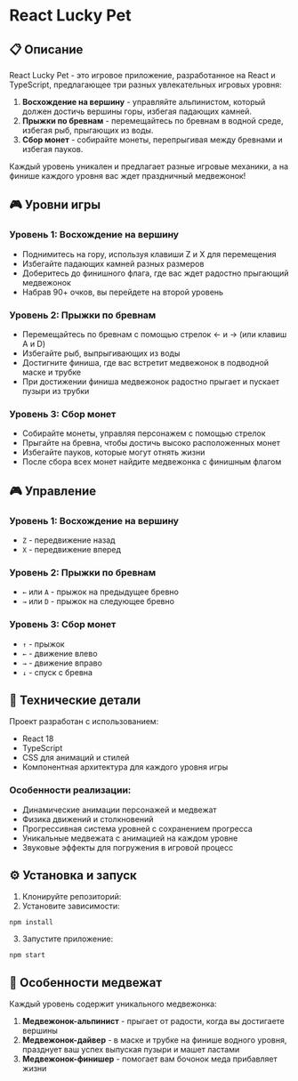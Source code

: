 # React Lucky Pet 

## 📋 Описание

React Lucky Pet - это игровое приложение, разработанное на React и TypeScript, предлагающее три разных увлекательных игровых уровня:

1. **Восхождение на вершину** - управляйте альпинистом, который должен достичь вершины горы, избегая падающих камней.
2. **Прыжки по бревнам** - перемещайтесь по бревнам в водной среде, избегая рыб, прыгающих из воды.
3. **Сбор монет** - собирайте монеты, перепрыгивая между бревнами и избегая пауков.

Каждый уровень уникален и предлагает разные игровые механики, а на финише каждого уровня вас ждет праздничный медвежонок!

## 🎮 Уровни игры

### Уровень 1: Восхождение на вершину
- Поднимитесь на гору, используя клавиши Z и X для перемещения
- Избегайте падающих камней разных размеров
- Доберитесь до финишного флага, где вас ждет радостно прыгающий медвежонок
- Набрав 90+ очков, вы перейдете на второй уровень

### Уровень 2: Прыжки по бревнам
- Перемещайтесь по бревнам с помощью стрелок ← и → (или клавиш A и D)
- Избегайте рыб, выпрыгивающих из воды
- Достигните финиша, где вас встретит медвежонок в подводной маске и трубке
- При достижении финиша медвежонок радостно прыгает и пускает пузыри из трубки

### Уровень 3: Сбор монет
- Собирайте монеты, управляя персонажем с помощью стрелок
- Прыгайте на бревна, чтобы достичь высоко расположенных монет
- Избегайте пауков, которые могут отнять жизни
- После сбора всех монет найдите медвежонка с финишным флагом

## 🎮 Управление

### Уровень 1: Восхождение на вершину
- `Z` - передвижение назад
- `X` - передвижение вперед

### Уровень 2: Прыжки по бревнам
- `←` или `A` - прыжок на предыдущее бревно
- `→` или `D` - прыжок на следующее бревно

### Уровень 3: Сбор монет
- `↑` - прыжок
- `←` - движение влево
- `→` - движение вправо
- `↓` - спуск с бревна

## 🚀 Технические детали

Проект разработан с использованием:
- React 18
- TypeScript
- CSS для анимаций и стилей
- Компонентная архитектура для каждого уровня игры

### Особенности реализации:
- Динамические анимации персонажей и медвежат
- Физика движений и столкновений
- Прогрессивная система уровней с сохранением прогресса
- Уникальные медвежата с анимацией на каждом уровне
- Звуковые эффекты для погружения в игровой процесс

## ⚙️ Установка и запуск

1. Клонируйте репозиторий:
2. Установите зависимости:
```
npm install
```

3. Запустите приложение:
```
npm start
```

## 🐻 Особенности медвежат

Каждый уровень содержит уникального медвежонка:

1. **Медвежонок-альпинист** - прыгает от радости, когда вы достигаете вершины
2. **Медвежонок-дайвер** - в маске и трубке на финише водного уровня, празднует ваш успех выпуская пузыри и машет ластами
3. **Медвежонок-финишер** - помогает вам бочонок меда прибавляет жизни

